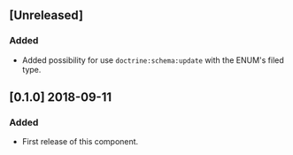 ## [Unreleased]
### Added
- Added possibility for use `doctrine:schema:update` with the ENUM's filed type.

## [0.1.0] 2018-09-11
### Added
- First release of this component.
